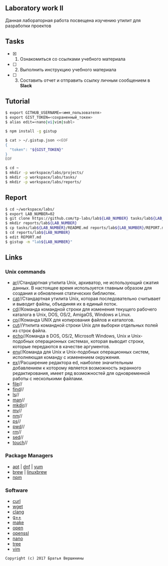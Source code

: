 ## Laboratory work II

Данная лабораторная работа посвещена изучению утилит для разработки проектов

## Tasks

- [x] 1. Ознакомиться со ссылками учебного материала
- [ ] 2. Выполнить инструкцию учебного материала
- [ ] 3. Составить отчет и отправить ссылку личным сообщением в **Slack**
 
## Tutorial

```bash
$ export GITHUB_USERNAME=<имя_пользователя>
$ export GIST_TOKEN=<сохраненный_токен>
$ alias edit=<nano|vi|vim|subl>
```

```bash
$ npm install -g gistup
```

```bash
$ cat > ~/.gistup.json <<EOF
{
  "token": "${GIST_TOKEN}"
}
EOF
```

```bash
$ cd ~
$ mkdir -p workspace/labs/projects/
$ mkdir -p workspace/labs/tasks/
$ mkdir -p workspace/labs/reports/
```

## Report

```bash
$ cd ~/workspace/labs/
$ export LAB_NUMBER=02
$ git clone https://github.com/tp-labs/lab${LAB_NUMBER} tasks/lab${LAB_NUMBER}
$ mkdir reports/lab${LAB_NUMBER}
$ cp tasks/lab${LAB_NUMBER}/README.md reports/lab${LAB_NUMBER}/REPORT.md
$ cd reports/lab${LAB_NUMBER}
$ edit REPORT.md
$ gistup -m "lab${LAB_NUMBER}"
```

## Links

### Unix commands

- [ar](https://en.wikipedia.org/wiki/Ar_(Unix))//Стандартная утилита Unix, архиватор, не использующий сжатия данных. В настоящее время используется главным образом для создания и обновления статических библиотек.
- [cat](https://en.wikipedia.org/wiki/Cat_(Unix))//Cтандартная утилита Unix, которая последовательно считывает и выводит файлы, объединяя их в единый поток.
- [cd](https://en.wikipedia.org/wiki/Cd_(command))//Команда командной строки для изменения текущего рабочего каталога в Unix, DOS, OS/2, AmigaOS, Windows и Linux.
- [cp](https://en.wikipedia.org/wiki/Cp_(Unix))//Команда UNIX для копирования файлов и каталогов.
- [cut](https://en.wikipedia.org/wiki/Cut_(Unix))//Утилита командной строки Unix для выборки отдельных полей из строк файла.
- [echo](https://en.wikipedia.org/wiki/Echo_(command))//Команда в DOS, OS/2, Microsoft Windows, Unix и Unix-подобных операционных системах, которая выводит строки, которые передаются в качестве аргументов.
- [env](https://en.wikipedia.org/wiki/Env_(shell))//Команда для Unix и Unix-подобных операционных систем, исполняющая команду с изменением окружения.
- [ex](https://en.wikipedia.org/wiki/Ex_(editor))//Расширение редактора ed, наиболее значительным добавлением к которому является возможность экранного редактирования, имеет ряд возможностей для одновременной работы с несколькими файлами. 
- [file](https://en.wikipedia.org/wiki/File_(command))//
- [find](https://en.wikipedia.org/wiki/Find)//
- [ls](https://en.wikipedia.org/wiki/Ls)//
- [man](https://en.wikipedia.org/wiki/Man_page)//
- [mkdir](https://en.wikipedia.org/wiki/Mkdir)//
- [mv](https://en.wikipedia.org/wiki/Mv)//
- [nm](https://en.wikipedia.org/wiki/Nm_(Unix))//
- [ps](https://en.wikipedia.org/wiki/Ps_(Unix))//
- [pwd](https://en.wikipedia.org/wiki/Pwd)//
- [rm](https://en.wikipedia.org/wiki/Rm_(Unix))//
- [sed](https://en.wikipedia.org/wiki/Sed)//
- [touch](https://en.wikipedia.org/wiki/Touch_(Unix))//

### Package Managers

- [apt](http://help.ubuntu.ru/wiki/apt) | [dnf](https://en.wikipedia.org/wiki/DNF_(software)) | [yum](https://fedoraproject.org/wiki/Yum/ru)
- [brew](https://brew.sh) | [linuxbrew](http://linuxbrew.sh)
- [npm](https://docs.npmjs.com)

### Software

- [curl](https://www.gitbook.com/book/bagder/everything-curl/details)
- [wget](https://www.gnu.org/software/wget/manual/wget.pdf)
- [clang](https://clang.llvm.org)
- [g++](https://gcc.gnu.org/onlinedocs/gcc-4.0.2/gcc/G_002b_002b-and-GCC.html)
- [make](https://en.wikipedia.org/wiki/Make_(software))
- [open](https://developer.apple.com/legacy/library/documentation/Darwin/Reference/ManPages/man1/open.1.html)
- [openssl](https://www.openssl.org)
- [nano](https://www.nano-editor.org)
- [tree](https://linux.die.net/man/1/tree)
- [vim](http://www.vim.org)

```
Copyright (c) 2017 Братья Вершинины
```
